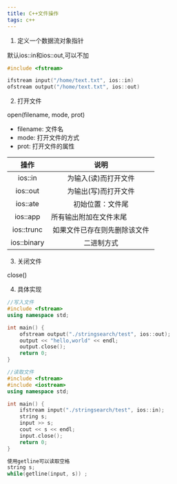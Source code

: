 ```yaml
---
title: C++文件操作
tags: c++
---
```


1. 定义一个数据流对象指针

默认ios::in和ios::out,可以不加

```cpp
#include <fstream>

ifstream input("/home/text.txt", ios::in)
ofstream output("/home/text.txt", ios::out)
```

<!--more-->


2. 打开文件

open(filename, mode, prot)

- filename: 文件名
- mode: 打开文件的方式
- prot: 打开文件的属性


操作|说明
:-: | :-: |
ios::in|为输入(读)而打开文件
ios::out|为输出(写)而打开文件
ios::ate|初始位置：文件尾
ios::app|所有输出附加在文件末尾             
ios::trunc|如果文件已存在则先删除该文件
ios::binary|二进制方式

3. 关闭文件

close()

4. 具体实现

```cpp
//写入文件
#include <fstream>
using namespace std;

int main() {
    ofstream output("./stringsearch/test", ios::out);
    output << "hello,world" << endl;
    output.close();
    return 0;
}
```

```cpp
//读取文件
#include <fstream>
#include <iostream>
using namespace std;

int main() {
    ifstream input("./stringsearch/test", ios::in);
    string s;
    input >> s;
    cout << s << endl;
    input.close();
    return 0;
}

```

```cpp
使用getline可以读取空格
string s;
while(getline(input, s)) ;
```
